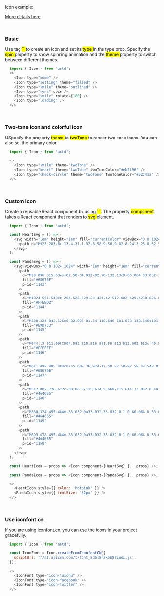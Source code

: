 Icon example:
<p><a href="https://ant.design/components/icon/" title="More details about Ant Icons">More details here</a></p>

<br />
<h3>Basic</h3>
<p>Use tag <mark> `<Icon />` </mark> to create an icon and set its <mark> type </mark> in the type prop. Specify the <mark> spin </mark> property to show spinning animation and the <mark> theme </mark> property to switch between different themes.</p>

```js padded
  import { Icon } from 'antd';
  <>
    <Icon type="home" />
    <Icon type="setting" theme="filled" />
    <Icon type="smile" theme="outlined" />
    <Icon type="sync" spin />
    <Icon type="smile" rotate={180} />
    <Icon type="loading" />
  </>
```

<br />
<h3>Two-tone icon and colorful icon</h3>
<p>USpecify the property <mark> theme </mark> to <mark> twoTone </mark> to render two-tone icons. You can also set the primary color.</p>

```js padded
  import { Icon } from 'antd';

  <>
    <Icon type="smile" theme="twoTone" />
    <Icon type="heart" theme="twoTone" twoToneColor="#eb2f96" />
    <Icon type="check-circle" theme="twoTone" twoToneColor="#52c41a" />
  </>
```

<br />
<h3>Custom Icon</h3>
<p>Create a reusable React component by using <mark> `<Icon component={...} />` </mark>. The property <mark> component </mark> takes a React component that renders to <mark> svg </mark> element.</p>

```js padded
  import { Icon } from 'antd';

  const HeartSvg = () => (
    <svg width="1em" height="1em" fill="currentColor" viewBox="0 0 1024 1024">
      <path d="M923 283.6c-13.4-31.1-32.6-58.9-56.9-82.8-24.3-23.8-52.5-42.4-84-55.5-32.5-13.5-66.9-20.3-102.4-20.3-49.3 0-97.4 13.5-139.2 39-10 6.1-19.5 12.8-28.5 20.1-9-7.3-18.5-14-28.5-20.1-41.8-25.5-89.9-39-139.2-39-35.5 0-69.9 6.8-102.4 20.3-31.4 13-59.7 31.7-84 55.5-24.4 23.9-43.5 51.7-56.9 82.8-13.9 32.3-21 66.6-21 101.9 0 33.3 6.8 68 20.3 103.3 11.3 29.5 27.5 60.1 48.2 91 32.8 48.9 77.9 99.9 133.9 151.6 92.8 85.7 184.7 144.9 188.6 147.3l23.7 15.2c10.5 6.7 24 6.7 34.5 0l23.7-15.2c3.9-2.5 95.7-61.6 188.6-147.3 56-51.7 101.1-102.7 133.9-151.6 20.7-30.9 37-61.5 48.2-91 13.5-35.3 20.3-70 20.3-103.3 0.1-35.3-7-69.6-20.9-101.9z" />
    </svg>
  );

  const PandaSvg = () => (
    <svg viewBox="0 0 1024 1024" width="1em" height="1em" fill="currentColor">
      <path
        d="M99.096 315.634s-82.58-64.032-82.58-132.13c0-66.064 33.032-165.162 148.646-148.646 83.37 11.91 99.096 165.162 99.096 165.162l-165.162 115.614zM924.906 315.634s82.58-64.032 82.58-132.13c0-66.064-33.032-165.162-148.646-148.646-83.37 11.91-99.096 165.162-99.096 165.162l165.162 115.614z"
        fill="#6B676E"
        p-id="1143"
      />
      <path
        d="M1024 561.548c0 264.526-229.23 429.42-512.002 429.42S0 826.076 0 561.548 283.96 66.064 512.002 66.064 1024 297.022 1024 561.548z"
        fill="#FFEBD2"
        p-id="1144"
      />
      <path
        d="M330.324 842.126c0 82.096 81.34 148.646 181.678 148.646s181.678-66.55 181.678-148.646H330.324z"
        fill="#E9D7C3"
        p-id="1145"
      />
      <path
        d="M644.13 611.098C594.582 528.516 561.55 512 512.002 512c-49.548 0-82.58 16.516-132.13 99.096-42.488 70.814-78.73 211.264-49.548 247.742 66.064 82.58 165.162 33.032 181.678 33.032 16.516 0 115.614 49.548 181.678-33.032 29.18-36.476-7.064-176.93-49.55-247.74z"
        fill="#FFFFFF"
        p-id="1146"
      />
      <path
        d="M611.098 495.484c0-45.608 36.974-82.58 82.58-82.58 49.548 0 198.194 99.098 198.194 165.162s-79.934 144.904-148.646 99.096c-49.548-33.032-132.128-148.646-132.128-181.678zM412.904 495.484c0-45.608-36.974-82.58-82.58-82.58-49.548 0-198.194 99.098-198.194 165.162s79.934 144.904 148.646 99.096c49.548-33.032 132.128-148.646 132.128-181.678z"
        fill="#6B676E"
        p-id="1147"
      />
      <path
        d="M512.002 726.622c-30.06 0-115.614 5.668-115.614 33.032 0 49.638 105.484 85.24 115.614 82.58 10.128 2.66 115.614-32.944 115.614-82.58-0.002-27.366-85.556-33.032-115.614-33.032z"
        fill="#464655"
        p-id="1148"
      />
      <path
        d="M330.324 495.484m-33.032 0a33.032 33.032 0 1 0 66.064 0 33.032 33.032 0 1 0-66.064 0Z"
        fill="#464655"
        p-id="1149"
      />
      <path
        d="M693.678 495.484m-33.032 0a33.032 33.032 0 1 0 66.064 0 33.032 33.032 0 1 0-66.064 0Z"
        fill="#464655"
        p-id="1150"
      />
    </svg>
  );

  const HeartIcon = props => <Icon component={HeartSvg} {...props} />;

  const PandaIcon = props => <Icon component={PandaSvg} {...props} />;

  <>
    <HeartIcon style={{ color: 'hotpink' }} />
    <PandaIcon style={{ fontSize: '32px' }} />
  </>
```
<br />
<h3>Use iconfont.cn</h3>
<p>If you are using <a href="https://www.iconfont.cn/" title="iconfont.cn">iconfont.cn</a>, you can use the icons in your project gracefully.</p>

```js padded
  import { Icon } from 'antd';

  const IconFont = Icon.createFromIconfontCN({
    scriptUrl: '//at.alicdn.com/t/font_8d5l8fzk5b87iudi.js',
  });

  <>
    <IconFont type="icon-tuichu" />
    <IconFont type="icon-facebook" />
    <IconFont type="icon-twitter" />
  </>
```
